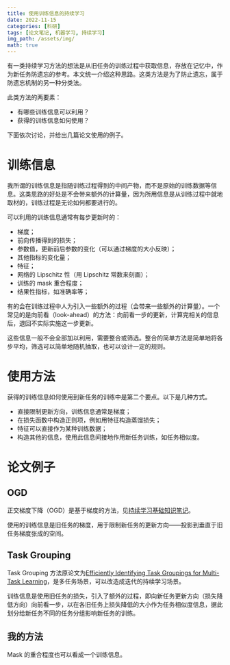 ```yaml
---
title: 使用训练信息的持续学习
date: 2022-11-15
categories: [科研]
tags: [论文笔记, 机器学习, 持续学习]
img_path: /assets/img/
math: true
---
```


有一类持续学习方法的想法是从旧任务的训练过程中获取信息，存放在记忆中，作为新任务防遗忘的参考。本文统一介绍这种思路。这类方法是为了防止遗忘，属于防遗忘机制的另一种分类法。

此类方法的两要素：

- 有哪些训练信息可以利用？
- 获得的训练信息如何使用？

下面依次讨论，并给出几篇论文使用的例子。

# 训练信息

我所谓的训练信息是指随训练过程得到的中间产物，而不是原始的训练数据等信息。这类思路的好处是不会带来额外的计算量，因为所用信息是从训练过程中就地取材的，训练过程是无论如何都要进行的。

可以利用的训练信息通常有每步更新时的：
- 梯度；
- 前向传播得到的损失；
- 参数值，更新前后参数的变化（可以通过梯度的大小反映）；
- 其他指标的变化量；
- 特征；
- 网络的 Lipschitz 性（用 Lipschitz 常数来刻画）；
- 训练的 mask 重合程度；
- 结果性指标，如准确率等；

有的会在训练过程中人为引入一些额外的过程（会带来一些额外的计算量）。一个常见的是向前看（look-ahead）的方法：向前看一步的更新，计算完相关的信息后，退回不实际实施这一步更新。

这些信息一般不会全部加以利用，需要整合或筛选。整合的简单方法是简单地将各步平均，筛选可以简单地随机抽取，也可以设计一定的规则。

# 使用方法

获得的训练信息如何使用到新任务的训练中是第二个要点。以下是几种方式。

- 直接限制更新方向，训练信息通常是梯度；
- 在损失函数中构造正则项，例如用特征构造蒸馏损失；
- 特征可以直接作为某种训练数据；
- 构造其他的信息，使用此信息间接地作用新任务训练，如任务相似度。


# 论文例子

## OGD

正交梯度下降（OGD）是基于梯度的方法，见[持续学习基础知识笔记]()。

使用的训练信息是旧任务的梯度，用于限制新任务的更新方向——投影到垂直于旧任务梯度张成的空间。


## Task Grouping

Task Grouping 方法原论文为[Efficiently Identifying Task Groupings for Multi-Task Learning](https://openreview.net/forum?id=hqDb8d65Vfh)，是多任务场景，可以改造成迭代的持续学习场景。

训练信息是使用旧任务的损失，引入了额外的过程，即向新任务更新方向（损失降低方向）向前看一步，以在各旧任务上损失降低的大小作为任务相似度信息，据此划分给新任务不同的任务分组影响新任务的训练。

## 我的方法

Mask 的重合程度也可以看成一个训练信息。